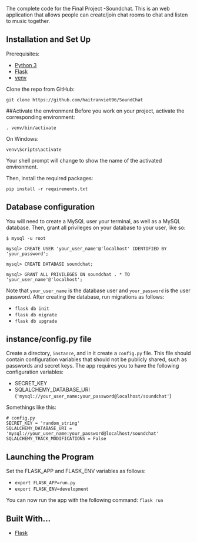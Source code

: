 
The complete code for the Final Project -Soundchat. This is an web application that allows people can create/join chat rooms to chat and listen to music together.

## Installation and Set Up
Prerequisites:
* [Python 3](https://www.python.org/downloads/release/python-371/)
* [Flask](http://flask.pocoo.org/docs/1.0/installation/#install-flask)
* [venv](http://flask.pocoo.org/docs/1.0/installation/#virtual-environments)

Clone the repo from GitHub:
```
git clone https://github.com/haitranviet96/SoundChat
```

##Activate the environment
Before you work on your project, activate the corresponding environment:

```
. venv/bin/activate
```
On Windows:
```
venv\Scripts\activate
```

Your shell prompt will change to show the name of the activated environment.

Then, install the required packages:
```
pip install -r requirements.txt
```

## Database configuration
You will need to create a MySQL user your terminal, as well as a MySQL database. Then, grant all privileges on your database to your user, like so:

```
$ mysql -u root

mysql> CREATE USER 'your_user_name'@'localhost' IDENTIFIED BY 'your_password';

mysql> CREATE DATABASE soundchat;

mysql> GRANT ALL PRIVILEGES ON soundchat . * TO 'your_user_name'@'localhost';
```

Note that `your_user_name` is the database user and `your_password` is the user password. After creating the database, run migrations as follows:

* `flask db init`
* `flask db migrate`
* `flask db upgrade`

## instance/config.py file
Create a directory, `instance`, and in it create a `config.py` file. This file should contain configuration variables that should not be publicly shared, such as passwords and secret keys. The app requires you to have the following configuration
variables:
* SECRET_KEY
* SQLALCHEMY_DATABASE_URI (`'mysql://your_user_name:your_password@localhost/soundchat'`)

Somethings like this:
```$xslt
# config.py
SECRET_KEY = 'random_string'
SQLALCHEMY_DATABASE_URI = 'mysql://your_user_name:your_password@localhost/soundchat'
SQLALCHEMY_TRACK_MODIFICATIONS = False
```

## Launching the Program
Set the FLASK_APP and FLASK_ENV variables as follows:

* `export FLASK_APP=run.py`
* `export FLASK_ENV=development`

You can now run the app with the following command: `flask run`

## Built With...
* [Flask](http://flask.pocoo.org/)